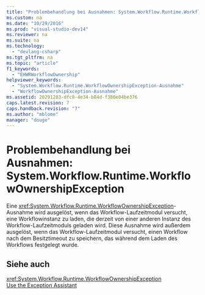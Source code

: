 ```yaml
---
title: "Problembehandlung bei Ausnahmen: System.Workflow.Runtime.WorkflowOwnershipException"
ms.custom: na
ms.date: "10/29/2016"
ms.prod: "visual-studio-dev14"
ms.reviewer: na
ms.suite: na
ms.technology: 
  - "devlang-csharp"
ms.tgt_pltfrm: na
ms.topic: "article"
f1_keywords: 
  - "EHWRWorkflowOwnership"
helpviewer_keywords: 
  - "System.Workflow.Runtime.WorkflowOwnershipException-Ausnahme"
  - "WorkflowOwnershipException-Ausnahme"
ms.assetid: 20291283-dfc8-4e34-b84d-f380e04be376
caps.latest.revision: 7
caps.handback.revision: "7"
ms.author: "mblome"
manager: "douge"
---
```

# Problembehandlung bei Ausnahmen: System.Workflow.Runtime.WorkflowOwnershipException
Eine <xref:System.Workflow.Runtime.WorkflowOwnershipException>\-Ausnahme wird ausgelöst, wenn das Workflow\-Laufzeitmodul versucht, eine Workflowinstanz zu laden, die derzeit von einer anderen Instanz des Workflow\-Laufzeitmoduls geladen wird. Diese Ausnahme wird außerdem ausgelöst, wenn das Workflow\-Laufzeitmodul versucht, einen Workflow nach dem Besitztimeout zu speichern, das während dem Laden des Workflows festgelegt wurde.  
  
## Siehe auch  
 <xref:System.Workflow.Runtime.WorkflowOwnershipException>   
 [Use the Exception Assistant](../Topic/How%20to:%20Use%20the%20Exception%20Assistant.md)